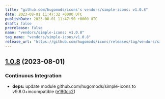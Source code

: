 ```yaml
---
title: "github.com/hugomods/icons's vendors/simple-icons: v1.0.8"
date: 2023-08-01 11:47:32 +0000 UTC
publishDate: 2023-08-01 11:47:50 +0000 UTC
draft: false
prerelease: false
name: "vendors/simple-icons: v1.0.8"
tag_name: "vendors/simple-icons/v1.0.8"
release_url: "https://github.com/hugomods/icons/releases/tag/vendors/simple-icons/v1.0.8"
---
```


## [1.0.8](https://github.com/hugomods/icons/compare/vendors/simple-icons/v1.0.7...vendors/simple-icons/v1.0.8) (2023-08-01)


### Continuous Integration

* **deps:** update module github.com/hugomods/simple-icons to v9.8.0+incompatible ([e180cc2](https://github.com/hugomods/icons/commit/e180cc29da0f152eb34b2327cc6c77466275c997))
